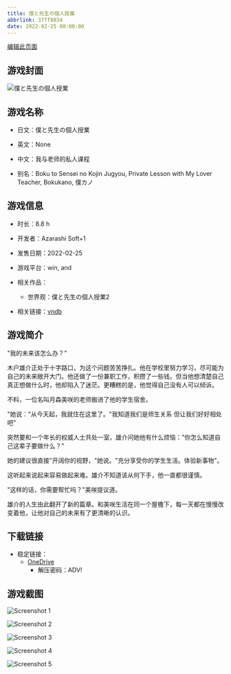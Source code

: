 ```yaml
---
title: 僕と先生の個人授業
abbrlink: 37ff8834
date: 2022-02-25 00:00:00
---
```

[编辑此页面](https://github.com/ACG-3/ADV3-source/blob/main/source/_posts/games/%E5%83%95%E3%81%A8%E5%85%88%E7%94%9F%E3%81%AE%E5%80%8B%E4%BA%BA%E6%8E%88%E6%A5%AD.md)

## 游戏封面

![僕と先生の個人授業](https://pan.timero.xyz/onedrive/img_lib_001/%E5%83%95%E3%81%A8%E5%85%88%E7%94%9F%E3%81%AE%E5%80%8B%E4%BA%BA%E6%8E%88%E6%A5%AD_cover.avif)


## 游戏名称

- 日文：僕と先生の個人授業
- 英文：None
- 中文：我与老师的私人课程

- 别名：Boku to Sensei no Kojin Jugyou, Private Lesson with My Lover Teacher, Bokukano, 僕カノ


## 游戏信息

- 时长：8.8 h
- 开发者：Azarashi Soft+1
- 发售日期：2022-02-25
- 游戏平台：win, and
- 相关作品：
   - 世界观：僕と先生の個人授業2

- 相关链接：[vndb](https://vndb.org/v32661)


## 游戏简介

"我的未来该怎么办？"

木户雄介正处于十字路口，为这个问题苦苦挣扎。他在学校里努力学习，尽可能为自己的未来敞开大门。他还做了一份兼职工作，积攒了一些钱。但当他想清楚自己真正想做什么时，他却陷入了迷茫。更糟糕的是，他觉得自己没有人可以倾诉。

不料，一位名叫月森美咲的老师搬进了他的学生宿舍。

"她说："从今天起，我就住在这里了。"我知道我们是师生关系 但让我们好好相处吧"

突然要和一个年长的权威人士共处一室，雄介问她他有什么烦恼："你怎么知道自己这辈子要做什么？"

她的建议很直接"开阔你的视野，"她说。"充分享受你的学生生活。体验新事物"。

这听起来说起来容易做起来难。雄介不知道该从何下手，他一直都很谨慎。

"这样的话，你需要帮忙吗？"美咲提议道。

雄介的人生由此翻开了新的篇章。和美咲生活在同一个屋檐下，每一天都在慢慢改变着他，让他对自己的未来有了更清晰的认识。


## 下载链接

- 稳定链接：
    - [OneDrive](https://pan.timero.xyz/onedrive/adv_lib_001/%E5%83%95%E3%81%A8%E5%85%88%E7%94%9F%E3%81%AE%E5%80%8B%E4%BA%BA%E6%8E%88%E6%A5%AD)
        - 解压密码：ADV!



## 游戏截图


![Screenshot 1](https://pan.timero.xyz/onedrive/img_lib_001/%E5%83%95%E3%81%A8%E5%85%88%E7%94%9F%E3%81%AE%E5%80%8B%E4%BA%BA%E6%8E%88%E6%A5%AD_Screenshot_1.avif)

![Screenshot 2](https://pan.timero.xyz/onedrive/img_lib_001/%E5%83%95%E3%81%A8%E5%85%88%E7%94%9F%E3%81%AE%E5%80%8B%E4%BA%BA%E6%8E%88%E6%A5%AD_Screenshot_2.avif)

![Screenshot 3](https://pan.timero.xyz/onedrive/img_lib_001/%E5%83%95%E3%81%A8%E5%85%88%E7%94%9F%E3%81%AE%E5%80%8B%E4%BA%BA%E6%8E%88%E6%A5%AD_Screenshot_3.avif)

![Screenshot 4](https://pan.timero.xyz/onedrive/img_lib_001/%E5%83%95%E3%81%A8%E5%85%88%E7%94%9F%E3%81%AE%E5%80%8B%E4%BA%BA%E6%8E%88%E6%A5%AD_Screenshot_4.avif)

![Screenshot 5](https://pan.timero.xyz/onedrive/img_lib_001/%E5%83%95%E3%81%A8%E5%85%88%E7%94%9F%E3%81%AE%E5%80%8B%E4%BA%BA%E6%8E%88%E6%A5%AD_Screenshot_5.avif)

